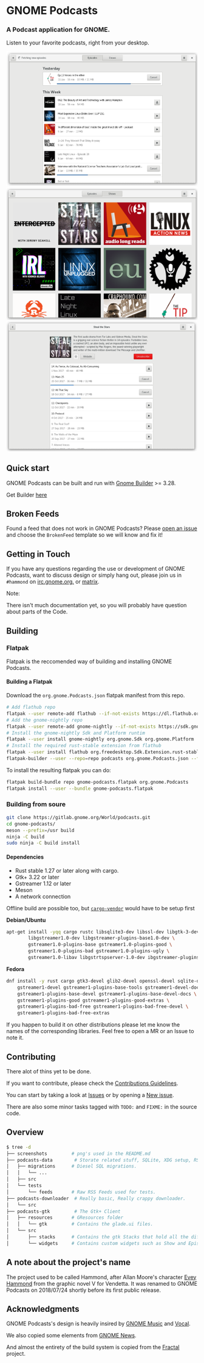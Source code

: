 # GNOME Podcasts

### A Podcast application for GNOME.
Listen to your favorite podcasts, right from your desktop.

![episdes_view](./screenshots/episodes_view.png)
![shows_view](./screenshots/shows_view.png)
![show_widget](./screenshots/show_widget.png)

## Quick start

GNOME Podcasts can be built and run with [Gnome Builder](https://wiki.gnome.org/Apps/Builder) >= 3.28.

Get Builder [here](https://wiki.gnome.org/Apps/Builder/Downloads)

## Broken Feeds

Found a feed that does not work in GNOME Podcasts?
Please [open an issue](https://gitlab.gnome.org/World/podcasts/issues/new) and choose the `BrokenFeed` template so we will know and fix it!

## Getting in Touch

If you have any questions regarding the use or development of GNOME Podcasts,
want to discuss design or simply hang out, please join us in `#hammond` on
[irc.gnome.org.][irc] or [matrix][matrix].

Note:

There isn't much documentation yet, so you will probably have question about parts of the Code.

## Building

### Flatpak

Flatpak is the reccomended way of building and installing GNOME Podcasts.

#### Building a Flatpak

Download the `org.gnome.Podcasts.json` flatpak manifest from this repo.

```bash
# Add flathub repo
flatpak --user remote-add flathub --if-not-exists https://dl.flathub.org/repo/flathub.flatpakrepo
# Add the gnome-nightly repo
flatpak --user remote-add gnome-nightly --if-not-exists https://sdk.gnome.org/gnome-nightly.flatpakrepo
# Install the gnome-nightly Sdk and Platform runtim
flatpak --user install gnome-nightly org.gnome.Sdk org.gnome.Platform
# Install the required rust-stable extension from flathub
flatpak --user install flathub org.freedesktop.Sdk.Extension.rust-stable
flatpak-builder --user --repo=repo podcasts org.gnome.Podcasts.json --force-clean
```

To install the resulting flatpak you can do:

```bash
flatpak build-bundle repo gnome-podcasts.flatpak org.gnome.Podcasts
flatpak install --user --bundle gnome-podcasts.flatpak
```

### Building from soure

```sh
git clone https://gitlab.gnome.org/World/podcasts.git
cd gnome-podcasts/
meson --prefix=/usr build
ninja -C build
sudo ninja -C build install
```

#### Dependencies

* Rust stable 1.27 or later along with cargo.
* Gtk+ 3.22 or later
* Gstreamer 1.12 or later
* Meson
* A network connection

Offline build are possible too, but [`cargo-vendor`][vendor] would have to be setup first

**Debian/Ubuntu**

```sh
apt-get install -yqq cargo rustc libsqlite3-dev libssl-dev libgtk-3-dev meson \
        libgstreamer1.0-dev libgstreamer-plugins-base1.0-dev \
        gstreamer1.0-plugins-base gstreamer1.0-plugins-good \
        gstreamer1.0-plugins-bad gstreamer1.0-plugins-ugly \
        gstreamer1.0-libav libgstrtspserver-1.0-dev ibgstreamer-plugins-bad1.0-dev
```

**Fedora**

```sh
dnf install -y rust cargo gtk3-devel glib2-devel openssl-devel sqlite-devel meson \
    gstreamer1-devel gstreamer1-plugins-base-tools gstreamer1-devel-docs \
    gstreamer1-plugins-base-devel gstreamer1-plugins-base-devel-docs \
    gstreamer1-plugins-good gstreamer1-plugins-good-extras \
    gstreamer1-plugins-bad-free gstreamer1-plugins-bad-free-devel \
    gstreamer1-plugins-bad-free-extras

```

If you happen to build it on other distributions please let me know the names 
of the corresponding libraries. Feel free to open a MR or an Issue to note it.

## Contributing

There alot of thins yet to be done.

If you want to contribute, please check the [Contributions Guidelines][contribution-guidelines].

You can start by taking a look at [Issues](https://gitlab.gnome.org/World/podcasts/issues) or by opening a [New issue](https://gitlab.gnome.org/World/podcasts/issues/new?issue%5Bassignee_id%5D=&issue%5Bmilestone_id%5D=).

There are also some minor tasks tagged with `TODO:` and `FIXME:` in the source code.

[contribution-guidelines]: https://gitlab.gnome.org/World/podcasts/blob/master/CONTRIBUTING.md


## Overview

```sh
$ tree -d
├── screenshots         # png's used in the README.md
├── podcasts-data        # Storate related stuff, SQLite, XDG setup, RSS Parser.
│   ├── migrations      # Diesel SQL migrations.
│   │   └── ...
│   ├── src
│   └── tests
│       └── feeds       # Raw RSS Feeds used for tests.
├── podcasts-downloader  # Really basic, Really crappy downloader.
│   └── src
├── podcasts-gtk         # The Gtk+ Client
│   ├── resources       # GResources folder
│   │   └── gtk         # Contains the glade.ui files.
│   └── src
│       ├── stacks      # Contains the gtk Stacks that hold all the different views.
│       └── widgets     # Contains custom widgets such as Show and Episode.
```

## A note about the project's name

The project used to be called Hammond, after Allan Moore's character [Evey Hammond](https://en.wikipedia.org/wiki/Evey_Hammond) from the graphic novel V for Vendetta.
It was renamed to GNOME Podcasts on 2018/07/24 shortly before its first public release.

## Acknowledgments

GNOME Podcasts's design is heavily insired by [GNOME Music](https://wiki.gnome.org/Design/Apps/Music) and [Vocal](http://vocalproject.net/).

We also copied some elements from [GNOME News](https://wiki.gnome.org/Design/Apps/Potential/News).

And almost the entirety of the build system is copied from the [Fractal](https://gitlab.gnome.org/danigm/fractal) project.

[vendor]: https://github.com/alexcrichton/cargo-vendor
[irc]: irc://irc.gnome.org/#hammond
[matrix]: https://matrix.to/#/#gnome-podcasts:matrix.org